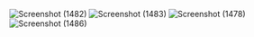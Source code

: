![Screenshot (1482)](https://user-images.githubusercontent.com/40563397/95664561-ae134400-0b66-11eb-9fc5-2ab50c4e4ab8.png)
![Screenshot (1483)](https://user-images.githubusercontent.com/40563397/95664564-b8cdd900-0b66-11eb-91e3-28bafdd46f4e.png)
![Screenshot (1478)](https://user-images.githubusercontent.com/40563397/95664565-c2574100-0b66-11eb-9835-4b9a5039ce97.png)
![Screenshot (1486)](https://user-images.githubusercontent.com/40563397/95664570-cdaa6c80-0b66-11eb-8354-237139b6d747.png)
